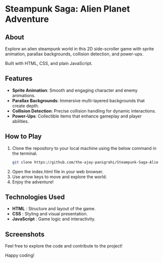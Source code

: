 # Steampunk Saga: Alien Planet Adventure

## About

Explore an alien steampunk world in this 2D side-scroller game with sprite animation, parallax backgrounds, collision detection, and power-ups.

Built with HTML, CSS, and plain JavaScript.

## Features

- **Sprite Animation**: Smooth and engaging character and enemy animations.
- **Parallax Backgrounds**: Immersive multi-layered backgrounds that create depth.
- **Collision Detection**: Precise collision handling for dynamic interactions.
- **Power-Ups**: Collectible items that enhance gameplay and player abilities.

## How to Play

1. Clone the repository to your local machine using the below command in the terminal.
   ```sh
   git clone https://github.com/the-ajay-panigrahi/Steampunk-Saga-Alien-Planet-Adventure.git
   ```
2. Open the index.html file in your web browser.
3. Use arrow keys to move and explore the world.
4. Enjoy the adventure!

## Technologies Used

- **HTML** : Structure and layout of the game.
- **CSS** : Styling and visual presentation.
- **JavaScript** : Game logic and interactivity.

## Screenshots

Feel free to explore the code and contribute to the project!

Happy coding!
